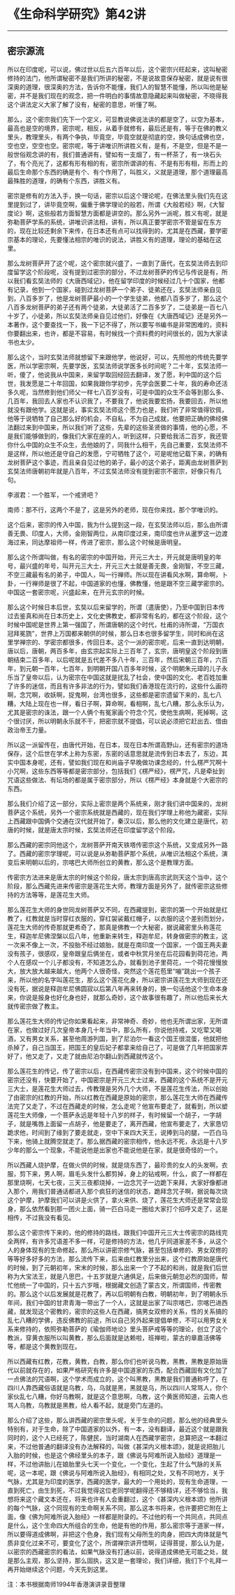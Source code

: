 # 《生命科学研究》第42讲

------

## 密宗源流

所以在印度呢，可以说，佛过世以后五六百年以后，这个密宗兴旺起来，这叫秘密修持的法门，他所谓秘密不是我们所讲的秘密，不是说故意保存秘密，就是说有很深奥的道理，很深奥的方法，告诉你不能懂，我们人的智慧不能懂，所以叫他是秘密，并不是我们现在的观念，把一件明白的事情故意隐藏起来叫做秘密，不晓得我这个讲法定义大家了解了没有，秘密的意思，听懂了啊。

那么，这个密宗我们先下一个定义，可显教说佛说法讲的都是空了，以空为基本，最高也是空的境界，密宗呢，相反，从着手就修有，最后还是有，等于在佛的教义里头，教理里头，有两个争执，毕竟空，毕竟空就是彻底的空，换句话成佛也空，空也空，空空也空。密宗呢，等于讲唯识所讲胜义有，是有，不是空，但是不是一般世俗观念讲的有，我们普通讲有，譬如有一支烟了，有一杯茶了，有一块石头了，有个亮光了，这都有形有相的有，密宗所谓讲的有、不是有形有相，形而上的最后生命那个东西的确是有个、有个作用了，叫胜义，义就是道理，那个道理最高最殊胜的道理，的确有个东西，讲胜义有。

密宗是修有的方法入手，换一句话，密宗以后这个理论呢，在佛法里头我们先在这里提到过了，讲毕竟空啊，偏重于佛学理论的般若，所谓《大般若经》啊，《大智度论》啊，这些般若方面智慧方面都是讲空的。那么另外一派呢，胜义有呢，就是弥勒菩萨学系的系统，讲唯识讲法相，讲有，所以真正要学密宗不管是留在东方的，现在比较还剩余下来传，在日本还有点可以找得到的，尤其是在西藏，要学密宗基本的理论，先要懂法相宗的唯识的说法，讲胜义有的道理，理论的基础在这里。

那么龙树菩萨开了这个呢，这个密宗就兴盛了，一直到了唐代，在玄奘法师去到印度留学这个阶段呢，没有提到过密宗的部分，不过龙树菩萨的传记与传说是有，所以我们看玄奘法师的《大唐西域记》，他在留学印度的时候经过几十个国家，他都有记录，他到一个国家，碰到过龙树菩萨一个弟子、徒弟还在，玄奘法师亲自见到，八百多岁了，他是龙树菩萨最小的一个学生徒弟，他都八百多岁了，那么这个八百多龙树菩萨的弟子还有两个徒弟，大徒弟活了二百多岁了，二徒弟是一百七八十岁了，小徒弟，所以玄奘法师亲自见过他们，好像在《大唐西域记》还是另外一本著作，这个要查找一下，我一下记不得了，所以要写书编书是非常困难的，资料你要翻出来，也许，都是不容易，有时候找一个资料费的时间很长的，因为大家读书也太少。

那么这个，当时玄奘法师就想留下来跟他学，他说好，可以，先照他的传统先要学医，所以学密宗啊，先要学医，玄奘法师说学医多长时间呢？二十年，玄奘法师一听，傻了，他说我从中国来，来留学取回经回去翻译，发了愿，利中国的这个后世，我发愿是二十年回国，如果我跟你学初步，先学会医要二十年，我的寿命还活多久呢，当然修到他们师父一样七八百岁没有，可是中国的众生不会等到那么多、几百年，我回去人家也不认识我了，不要我了，他说我要宏扬，我要回去，所以他就没有跟他学。这就是说，事实玄奘法师这个愿力也是，我们听了非常值得钦佩，他等于说牺牲了自己那么好的机会，不自私，不为自己成就，他要把正确的佛经佛法翻过来到中国来，所以我们听了这些，先辈的这些圣贤做的事情，他的心愿，不是我们能够做到的，像我们大家在座的人，听到这样，只要给我活二百岁，我还管你什么中国的众生不众生，去他娘的了，同我什么相干，先自己重要，玄奘法师不是这样，所以他还是守自己的发愿，宁可牺牲了这个，可是呢他记载下来，的确有龙树菩萨这个事迹，而且亲自见过他的弟子，最小的这个弟子，距离由龙树菩萨到玄奘法师唐朝初年就是八百年，不过玄奘法师没有提到密宗不密宗，好像只有几句。

李淑君：一个胜军，一个戒贤吧？

南师：那不行，这两个不是了，这是另外的老师，现在你来找，那个学唯识的。

这个后来，密宗的传入中国，我为什么提到这一段，在玄奘法师以后，那么由所谓善无畏、印度人，大师，金刚智两位，从南印度过来，南印度也许从暹罗这一边渡海过来，同达摩祖师一样，传进了密宗，那么这个时候是唐明皇。

那么这个所谓叫做，有名的密宗的中国开始，开元三大士，开元就是唐明皇的年号，最兴盛的年号，叫开元三大士，开元三大士就是善无畏，金刚智，不空三藏，不空三藏最有名的弟子，中国人，叫一行禅师。所以现在讲看风水啊，算命啊，卜卦，一行禅师是很了不起，中国道家的也懂，佛教懂，他是跟不空三藏学密宗的。中国这一套密宗呢，兴盛起来，在开元玄宗的时候。

那么这个时候日本后世，玄奘以后来留学的，所谓（遣唐使），乃至中国到日本传过去鉴真和尚在日本历史上，文化史佛教史，都非常有名的，都在这个阶段，这个时候中国呢是世界上第一强国了，所谓唐朝的这个时代，杜甫的诗所谓，“万国衣冠拜冕旒”，世界上万国都来朝供的时候，那么日本也很多留学生，同时和尚在这里学禅宗的、学密宗都很多，传回日本。这个一派的密宗呢，后来一直到达明朝，唐以后，唐朝，两百多年，由玄宗起实际上三百年了，玄宗，唐明皇这个阶段到唐朝结束二百多年，以后呢就是五代差不多八十年，三百年，然后宋朝三百年，六百年，到元朝一百年，七百年，到明朝开国八百多年时候，这个明朝朱元璋的儿子永乐当了皇帝以后，认为密宗在中国这就是扰乱了社会，使中国的文化、老百姓加重了许多的迷信，而且有许多非法的行为，譬如我们香港现在流行的，这些什么画符啊，念咒啊，收妖啊，捉鬼啊，台湾也很多，这些都是密宗遗留下来的，乱七八糟，大陆上现在也一样，看日子啊，算命啊，看相啊，乱七八糟，那么永乐认为，尤其是密宗的诛法，跟一个人俩个有冤家画个符念个咒，使他生病啊，死掉啊，这个很讨厌，所以明朝永乐就不干，把密宗就不提倡，可以说必须把它赶出去、借由政治帝王力量。

所以这一派留传在，由唐代开始，在日本，现在日本所谓高野山，还有密宗的道场保存，这个后世在学术上称为东密，东密的话意思就是流传到日本去了，东边，其实中国本身呢，还有，譬如我们现在和尚庙子早晚做功课念经的，什么楞严咒啊十小咒啊，这些东西等等都是密宗部分，包括我们《楞严经》，楞严咒，凡是牵扯到咒语这些做法、有坛场的都是属于密宗部分，所以《楞严经》本身就是个大密宗的东西。

那么我们介绍了这一部分，实际上密宗是两个系统来，刚才我们讲中国来的，龙树菩萨这个系统，另外一个密宗系统就是西藏的，现在我们学理上称他为藏密，实际上西藏跟中国俩个交通在汉代就开始了，秦汉以后，那么他的文化建立是唐代，初唐的时候，就是唐太宗时候，玄奘法师还在印度留学这个阶段。

那么西藏的密宗同他这个，龙树菩萨开南天铁塔传密宗这个系统，又变成另外一路了。西藏的密宗学理呢，可以说是从弥勒菩萨那个系统，从唯识法相这个系统，演变后来明朝以后的，宗喀巴大师所创立的黄教，那么这个是教理方面。

传密宗方法进来是唐太宗的时候这个阶段，唐太宗到唐高宗武则天这个当中，这个阶段，那么西藏先进来传密宗是莲花生大师，教理方面是另外了，就传密宗这些修持的方法等等，是莲花生大师。

那么莲花生大师的身世同龙树菩萨又不同，在西藏提到，密宗的第一个开始就是红教了，红教就是当时穿红衣服的，穿红袈裟戴红帽子，以衣服的这个差别而划分，莲花生大师的传奇那就更希奇了，那真是佛教一个大秘密，据说藏密里头称莲花生，释迦牟尼佛涅槃以后八年，他重新来转生，释迦牟尼，转身做密宗的教主，这一次来不像上一次，不投胎不经过娘胎，就是在南印度一个国家，一个国王两夫妻没有孩子，很感叹，皇帝跟皇后俩坐在，或者中秋赏月坐在后花园看到荷花池，两个人在感叹一个儿子都没有，不知道怎么办，就看到池子里荷花，一个荷花慢慢放大，放大放大越来越大，他两个人很奇怪，突然这个莲花苞里“嘣”跳出一个孩子来，所以他的名字叫莲花生，那么这个莲花化身，所以密宗讲莲花生大师到现在还没有死，据说是释迦牟尼佛圆寂以后第八年再来转身的，换一句话他这个生命本身来，你说是报身也好化身也好，就那么奇妙，这个故事很有趣了，所以他后来长大就传密宗做了教主。

那么莲花生大师的传记你如果看起来，非常神奇、奇妙，他也无所谓出家，无所谓在家，也做过好几次皇帝本身几十年当中，那么所有，你说他持戒，又吃荤又喝酒，又有男女关系，甚至他周游列国，到了尼泊尔一看这个国王很混蛋，他就把他杀掉了，自己当国王，把国王的皇后妃子都拿来给自己了，可是做了几年把国家弄好了，他又走了，又走了就由尼泊尔翻山到西藏就传这个。

那么莲花生的传记，传了密宗以后，在西藏传密宗没有到中国来，这个时候中国的密宗还没有，快要开始了，中国密宗是开元三大士过来，西藏的这个系统不是开元三大士，是莲花生大师过去，传教理是另外几个大师，不是莲花生传法，所以创始了由密宗的红教的开始，所以红教在西藏是原始的密宗，那么莲花生大师在西藏传法完了又走了，不过在西藏走的时候，怎么走呢？他宣布要走了，就看到，所以塑莲花生大师像，一个菩萨永远是年轻十八岁的样子，有时候留一个胡子，一字胡子，就是嘴唇上面留一点胡子，他是要走了，离开西藏，他宣布要走了，大家恳切跪求他，时间到了缘到了要走就走，空中下来四大天王，说捧到马的腿，一匹白马下来，他骑上就腾空就走了。那么据西藏的密宗相传，他永远不死，永远是十八岁少年的那么一个现象，不能说他是出家也不能说他是在家，就是很奇怪的一个。

所以西藏人烧护摩，在做火供的时候，就是烧东西了，最珍贵的女人的头发啊，衣服，剪下来，男人啊，眉毛头发什么都剪掉，身上的钻戒啊，什么，疯了一样都在那里烧啊，七天七夜，三天三夜都烧掉，一边念咒子一边跪下来拜，大家好像都进入那个，用我们普通话都进入那个疯狂的迷信的状态，跪拜念咒子啊，据说每次烧这个护摩，护摩我们可以讲是火供了，拿火来供、烧了，莲花生大师还是常常会现身，那么依然看到那一团火上面，骑一匹白马走一圈给大家打个招呼又走了，这是相传，不过我没有看见。

那么这个密宗传下来的，他的修持的路线，跟我们中国开元三大士传密宗的路线完全两样，有许多咒语差不多一样，可是修持的方法，他几乎同道家差不多，从这个人的身体现有的生命修起，那么所以讲密宗修气脉，甚至包括单修的、男女双修的等等好多好多的方法，那么流传下来，后来由红教里分出来，这个红教原始是唐代的时候，到了元朝初年，宋末的时候，那么出来一个了不起的和尚，就是我们后世称为大宝法王，就是八思巴，十五岁就是六通俱足，后来做元朝忽必烈的国师，帮忙他统一了中国的，只十五六岁哦，根据藏文创造了蒙古文，所谓国师，传密教的。那么这个以后发展就是花教了，再以后明朝有白教，明朝初年，到了明朝永乐年间，我们中国的甘肃青海一带出了一个人，这就是出家了叫宗喀巴，宗喀巴进西藏，就发现这个密教的，密宗的这些人在西藏，搞男女双修的关系，性的关系搞的乱七八糟的学佛，违反佛教的前途，所以自己另外起来提倡单修，不可以用男女关系来修持的，依照弥勒菩萨的《瑜伽师地论》里头菩萨戒等等的理论，创立了这个教派，穿黄衣服所以叫黄教，那么后面就是达赖啦，班禅啦，蒙古的章嘉活佛等等，都是这个黄教到现在。

所以西藏有红教，花教，黄教，白教，那么你们也听说乌教，黑教，黑教是原始唐代以前就存在的，如果严格研究有许多是中国道家的东西，配合西藏固有文化加了一点佛法的咒语啊，这个学术而成立的，这个叫黑教，黑教是我们普通称呼了，在四川人靠西藏俗语就是乌教，乌，乌就是黑，黑就是乌，所以四川人常骂人，你个家伙乱七八糟，你好乌教啊，就是这个意思啊，乌教，这个黄医师知道，云南人也骂人乌教，乌教就是黑教，给人看不起，就是旁门左道的。

那么介绍了这些，那么讲西藏的密宗里头呢，关于生命的问题，那么他的经典里头特别有，对于生命，除了中国道家的以外，有一本，没有翻译，最近这个就是跟我同时的，这个人已经死了，陈健民，当时湖南人在西藏学密宗，总算把这一本翻过来，不过他普通的翻译没有办法解释的，叫做《甚深内义根本颂》，就是说把胎儿入胎的时候，也是这个佛经里头的本子，跟《佛说与阿难所说入胎经》道理是一样，不过他讲胎儿在娘胎里头七天一个变化，一个变化，生起了什么气脉的关系呢，这一本呢，跟《佛说与阿难所说入胎经》，有相同之处，又有不同地方，关于气脉，尤其是为印度的医学，西藏的医学，最大的一个用处的，现有生命道理，一直到死亡，由生到死，不过我觉得这位老同学呢翻得还不够精详，还不够恰当，我想将来这个藏文本还在，将来也许有人会重翻过，这个《甚深内义根本颂》他所讲的每个气脉，这个同现有的生命啊关系不同，那么这本书将来，也许要把它附在上面，像《佛为阿难所说入胎经》一样都是附录的。不过他的有一个共同点，共同点是什么，这个生命四大所组合的生命，他是有他的作用，那么密宗等于道家一样，所以要得道成佛啊，非把这个色身，我们现有父母所生的肉身，把四大肉体就是气质非变化过来不可，要变化了这个，所谓禅宗讲开悟啊，证得菩提，那么认为是，以密宗的西藏密宗的看法，如果气脉没有打通以前，说得道成佛绝无可能之处，就是那么主观，那么坚持，那么固执，这又是一套理论，我们详细，我们下个礼拜一再开始继续这个问题，今天先到这里。

注：本书根据南师1994年香港演讲录音整理

